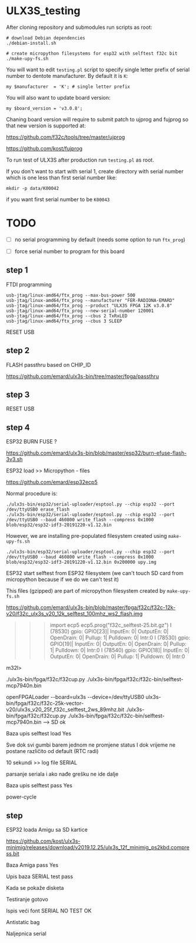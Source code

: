 # ULX3S_testing

After cloning repository and submodules run scripts as root:

    # download Debian dependencies
    ./debian-install.sh

    # create micropython filesystems for esp32 with selftest f32c bit
    ./make-upy-fs.sh

You will want to edit `testing.pl` script to specify single letter prefix
of serial number to dentote manufacturer. By default it is `K`:

    my $manufacturer  = 'K'; # single letter prefix

You will also want to update board version:

    my $board_version = 'v3.0.8';    

Chaning board version will require to submit patch to ujprog and fujprog
so that new version is supported at:

https://github.com/f32c/tools/tree/master/ujprog

https://github.com/kost/fujprog


To run test of ULX3S after production run `testing.pl` as root.

If you don't want to start with serial 1, create directory with serial number
which is one less than first serial number like:

    mkdir -p data/K00042

if you want first serial number to be `K00043`

# TODO

- [ ] no serial programming by default (needs some option to run `ftx_prog`)
- [ ] force serial number to program for this board


## step 1

FTDI programming

    usb-jtag/linux-amd64/ftx_prog --max-bus-power 500
    usb-jtag/linux-amd64/ftx_prog --manufacturer "FER-RADIONA-EMARD"
    usb-jtag/linux-amd64/ftx_prog --product "ULX3S FPGA 12K v3.0.8"
    usb-jtag/linux-amd64/ftx_prog --new-serial-number 120001
    usb-jtag/linux-amd64/ftx_prog --cbus 2 TxRxLED
    usb-jtag/linux-amd64/ftx_prog --cbus 3 SLEEP
    

RESET USB



## step 2

FLASH passthru based on CHIP_ID

https://github.com/emard/ulx3s-bin/tree/master/fpga/passthru



## step 3

RESET USB



## step 4

ESP32 BURN FUSE ?

https://github.com/emard/ulx3s-bin/blob/master/esp32/burn-efuse-flash-3v3.sh



ESP32 load >> Micropython - files

https://github.com/emard/esp32ecp5

Normal procedure is:

    ./ulx3s-bin/esp32/serial-uploader/esptool.py --chip esp32 --port /dev/ttyUSB0 erase_flash
    ./ulx3s-bin/esp32/serial-uploader/esptool.py --chip esp32 --port /dev/ttyUSB0 --baud 460800 write_flash --compress 0x1000 blob/esp32/esp32-idf3-20191220-v1.12.bin

However, we are installing pre-populated filesystem created using `make-upy-fs.sh`

    ./ulx3s-bin/esp32/serial-uploader/esptool.py --chip esp32 --port /dev/ttyUSB0 --baud 460800 write_flash --compress 0x1000 blob/esp32/esp32-idf3-20191220-v1.12.bin 0x200000 upy.img


    
ESP32 start selftest from ESP32 filesystem (we can't touch SD card from micropython because
if we do we can't test it)

This files (gzipped) are part of micropython filesystem created by `make-upy-fs.sh`

https://github.com/emard/ulx3s-bin/blob/master/fpga/f32c/f32c-12k-v20/f32c_ulx3s_v20_12k_selftest_100mhz_ws2_flash.img

>>> import ecp5
>>> ecp5.prog("f32c_selftest-25.bit.gz")
I (78530) gpio: GPIO[23]| InputEn: 0| OutputEn: 0| OpenDrain: 0| Pullup: 1| Pulldown: 0| Intr:0
I (78530) gpio: GPIO[19]| InputEn: 0| OutputEn: 0| OpenDrain: 0| Pullup: 1| Pulldown: 0| Intr:0
I (78540) gpio: GPIO[18]| InputEn: 0| OutputEn: 0| OpenDrain: 0| Pullup: 1| Pulldown: 0| Intr:0

m32l>


./ulx3s-bin/fpga/f32c/f32cup.py ./ulx3s-bin/fpga/f32c/f32c-bin/selftest-mcp7940n.bin



openFPGALoader --board=ulx3s --device=/dev/ttyUSB0 ulx3s-bin/fpga/f32c/f32c-25k-vector-v20/ulx3s_v20_25f_f32c_selftest_2ws_89mhz.bit
./ulx3s-bin/fpga/f32c/f32cup.py ./ulx3s-bin/fpga/f32c/f32c-bin/selftest-mcp7940n.bin
--> SD ok


Baza upis selftest load Yes

Sve dok svi gumbi barem jednom ne promjene status
I dok vrijeme ne postane različito od default (RTC radi)

10 sekundi >> log file SERIAL

parsanje seriala i ako nađe grešku ne ide dalje

Baza upis selftest pass Yes

power-cycle

## step



ESP32 loada Amigu sa SD kartice

https://github.com/kost/ulx3s-minimig/releases/download/v2019.12.25/ulx3s_12f_minimig_ps2kbd.compress.bit

Baza Amiga pass Yes

Upis baza SERIAL test pass

Kada se pokaže disketa

Testiranje gotovo

Ispis veći font SERIAL NO TEST OK

Antistatic bag

Naljepnica serial
